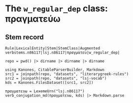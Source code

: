 # The `w_regular_dep` class:  πραγματεύω


## Stem record

```
Rule|LexicalEntity|Stem|StemClass|Augmented
verbstems.n86117|lsj.n86117|πραγματευ|w_regular_dep|
```

```@eval
repo = pwd() |> dirname |> dirname |> dirname 

using Kanones, CitableParserBuilder, Markdown
src1 = joinpath(repo, "datasets", "literarygreek-rules") 
src2 = joinpath(repo, "datasets", "lsj-vocab") 
kds = Kanones.FilesDataset([src1, src2])

πραγματευω = LexemeUrn("lsj.n86117")
verb_conjugation_md(πραγματευω, kds) |> Markdown.parse
```


